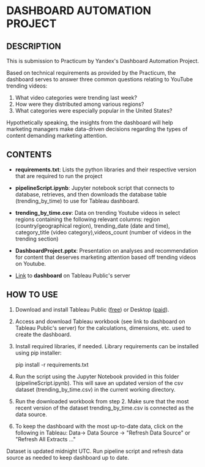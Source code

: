 # DASHBOARD AUTOMATION PROJECT

## DESCRIPTION
This is submission to Practicum by Yandex's Dashboard Automation Project.

Based on technical requirements as provided by the Practicum, the
dashboard serves to answer three common questions relating to YouTube trending videos:
   1. What video categories were trending last week?
   2. How were they distributed among various regions?
   3. What categories were especially popular in the United States?

Hypothetically speaking, the insights from the dashboard will help marketing managers make data-driven decisions regarding the
types of content demanding marketing attention.
## CONTENTS
- **requirements.txt**:
Lists the python libraries and their respective version that are required to run the project

- **pipelineScript.ipynb**:
Jupyter notebook script that connects to database, retrieves, and then downloads the database table (trending_by_time) to use for Tableau dashboard.

- **trending_by_time.csv**:
Data on trending Youtube videos in select regions containing the following relevant columns: region (country/geographical region),
trending_date (date and time), category_title (video category),videos_count (number of videos in the trending section)

- **DashboardProject.pptx**:
Presentation on analyses and recommendation for content that deserves marketing attention based
off trending videos on Youtube.

- [Link](https://public.tableau.com/views/DashboardProject_15969044432290/TrendingYoutubeVidz?:language=en&:display_count=y&publish=yes&:origin=viz_share_link) to **dashboard** on Tableau Public's server


## HOW TO USE
1. Download and install Tableau Public ([free](https://public.tableau.com/en-us/s/download)) or Desktop ([paid](https://www.tableau.com/products/desktop/download)).

2. Access and download Tableau workbook (see link to dashboard on Tableau Public's server) for the calculations, dimensions, etc. used to create the
dashboard.

3.  Install required libraries, if needed. Library requirements can be installed using pip installer:

    pip install -r requirements.txt
    
3.  Run the script using the Jupyter Notebook provided in this folder (pipelineScript.ipynb). This
will save an updated version of the csv dataset (trending_by_time.csv) in the current working directory.

4. Run the downloaded workbook from step 2. Make sure that the most recent version of
the dataset trending_by_time.csv is connected as the data source.

5. To keep the dashboard with the most up-to-date data, click on the following in Tableau: Data-> Data Source -> "Refresh Data Source" or "Refresh All Extracts ..."

Dataset is updated midnight UTC. Run pipeline script and refresh data source as needed to keep dashboard up to date.
